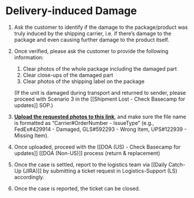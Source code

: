 # Delivery-induced Damage
1. Ask the customer to identify if the damage to the package/product was truly induced by the shipping carrier, i.e. if there’s damage to the package and even causing further damage to the product itself. 
   
2. Once verified, please ask the customer to provide the following information:
	1. Clear photos of the whole package including the damaged part
	2. Clear close-ups of the damaged part
	3. Clear photos of the shipping label on the package
	
	(If the unit is damaged during transport and returned to sender, please proceed with Scenario 3 in the [[Shipment Lost - Check Basecamp for updates]] SOP.)
	
3. **[Upload the requested photos to this link](https://drive.google.com/drive/folders/19T-1sa_fnAY8LXlOu6sbkeM4w7_m_sdF?usp=sharing)**, and make sure the file name is formatted as “Carrier#OrderNumber - IssueType” (e.g., FedEx#429914 - Damaged, GLS#592293 - Wrong Item, UPS#122939 - Missing Item).
   
4. Once uploaded, proceed with the [[DOA (US) - Check Basecamp for updates]]  [[DOA (Non-US)]] process (return & replacement)
   
5. Once the case is settled, report to the logistics team via [[Daily Catch-Up (JIRA)]] by submitting a ticket request in Logistics-Support (LS) accordingly. 
6. Once the case is reported, the ticket can be closed.